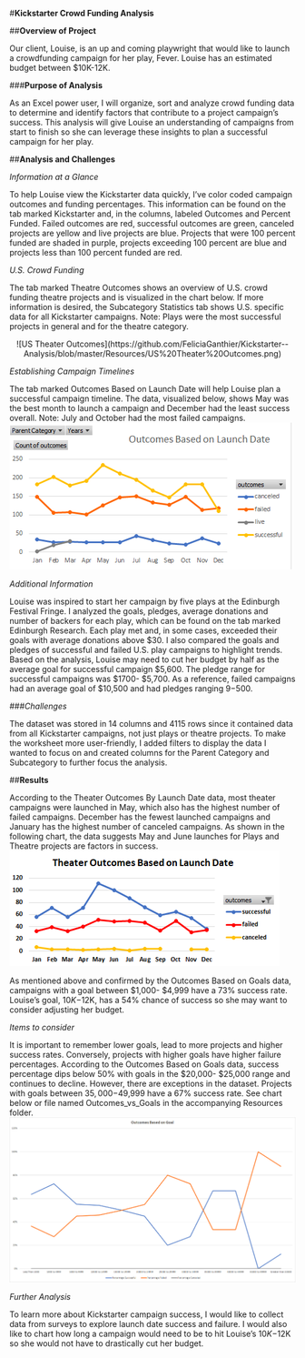 #**Kickstarter Crowd Funding Analysis**

##**Overview of Project**

Our client, Louise, is an up and coming playwright that would like to launch a crowdfunding campaign for her play, Fever. Louise has an estimated budget between $10K-12K. 

###**Purpose of Analysis**

As an Excel power user, I will organize, sort and analyze crowd funding data to determine and identify factors that contribute to a project campaign’s success.  This analysis will give Louise an understanding of campaigns from start to finish so she can leverage these insights to plan a successful campaign for her play. 

##**Analysis and Challenges**

*Information at a Glance*

To help Louise view the Kickstarter data quickly, I’ve color coded campaign outcomes and funding percentages. This information can be found on the tab marked Kickstarter and, in the columns, labeled Outcomes and Percent Funded. Failed outcomes are red, successful outcomes are green, canceled projects are yellow and live projects are blue. Projects that were 100 percent funded are shaded in purple, projects exceeding 100 percent are blue and projects less than 100 percent funded are red.  

*U.S. Crowd Funding*

The tab marked Theatre Outcomes shows an overview of U.S. crowd funding theatre projects and is visualized in the chart below.  If more information is desired, the Subcategory Statistics tab shows U.S. specific data for all Kickstarter campaigns. Note: Plays were the most successful projects in general and for the theatre category. 
 <p align="center">![US Theater Outcomes](https://github.com/FeliciaGanthier/Kickstarter--Analysis/blob/master/Resources/US%20Theater%20Outcomes.png)

*Establishing Campaign Timelines*

The tab marked Outcomes Based on Launch Date will help Louise plan a successful campaign timeline. The data, visualized below, shows May was the best month to launch a campaign and December had the least success overall. Note: July and October had the most failed campaigns. 
 ![Outcomes Based on Launch Date](https://github.com/FeliciaGanthier/Kickstarter--Analysis/blob/master/Resources/Outcomes%20Based%20on%20Launch%20Date.png)

*Additional Information* 

Louise was inspired to start her campaign by five plays at the Edinburgh Festival Fringe. I analyzed the goals, pledges, average donations and number of backers for each play, which can be found on the tab marked Edinburgh Research.  Each play met and, in some cases, exceeded their goals with average donations above $30. I also compared the goals and pledges of successful and failed U.S. play campaigns to highlight trends. Based on the analysis, Louise may need to cut her budget by half as the average goal for successful campaign $5,600. The pledge range for successful campaigns was $1700- $5,700. As a reference, failed campaigns had an average goal of $10,500 and had pledges ranging $9-$500.   

###*Challenges*

The dataset was stored in 14 columns and 4115 rows since it contained data from all Kickstarter campaigns, not just plays or theatre projects. To make the worksheet more user-friendly, I added filters to display the data I wanted to focus on and created columns for the Parent Category and Subcategory to further focus the analysis. 

##**Results**

According to the Theater Outcomes By Launch Date data, most theater campaigns were launched in May, which also has the highest number of failed campaigns. December has the fewest launched campaigns and January has the highest number of canceled campaigns.   As shown in the following chart, the data suggests May and June launches for Plays and Theatre projects are factors in success. 
 ![Theate_Outcomes_vs_Launch](https://github.com/FeliciaGanthier/Kickstarter--Analysis/blob/master/Resources/Theater_Outcomes_vs_Launch.png)

As mentioned above and confirmed by the Outcomes Based on Goals data, campaigns with a goal between $1,000- $4,999 have a 73% success rate.  Louise’s goal, $10K-$12K, has a 54% chance of success so she may want to consider adjusting her budget. 

*Items to consider*

It is important to remember lower goals, lead to more projects and higher success rates. Conversely, projects with higher goals have higher failure percentages. According to the Outcomes Based on Goals data, success percentage dips below 50% with goals in the $20,000- $25,000 range and continues to decline. However, there are exceptions in the dataset. Projects with goals between $35,000-$49,999 have a 67% success rate. See chart below or file named Outcomes_vs_Goals in the accompanying Resources folder. 
![Outcomes_vs_Goals](https://github.com/FeliciaGanthier/Kickstarter--Analysis/blob/master/Resources/Outcomes_vs_Goals.png)

*Further Analysis* 

To learn more about Kickstarter campaign success, I would like to collect data from surveys to explore launch date success and failure. I would also like to chart how long a campaign would need to be to hit Louise’s $10K-$12K so she would not have to drastically cut her budget. 
